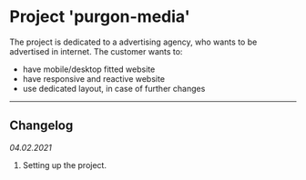 Project 'purgon-media'
===

The project is dedicated to a advertising agency, who wants to be advertised in internet. The customer wants to:
*   have mobile/desktop fitted website
*   have responsive and reactive website
*   use dedicated layout, in case of further changes

---

Changelog
---

_04.02.2021_
1.  Setting up the project.
